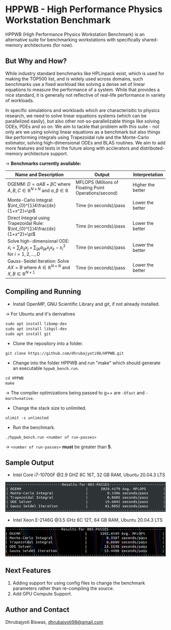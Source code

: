 # HPPWB - High Performance Physics Workstation Benchmark

HPPWB (High Performance Physics Workstation Benchmark) is an alternative suite for benchmarking workstations with specifically shared-memory architectures (for now).

## But Why and How?

While industry standard benchmarks like HPLinpack exist, which is used for making the TOP500 list, and is widely used across domains, such benchmarks use a fixed workload like solving a dense set of linear equations to measure the performance of a system. While that provides a nice standard, it is generally not reflective of real-life performance in variety of workloads.

In specific simulations and workloads which are characterisitic to physics research, we need to solve linear equations systems (which can be parallelized easily), but also other not-so-parallelizable things like solving ODEs, PDEs and so on. We aim to tackle that problem with this suite - not only are we using solving linear equations as a benchmark but also things like performing integrals using Trapezoidal rule and the Monte-Carlo estimator, solving high-dimensional ODEs and BLAS routines. We aim to add more features and tests in the future along with acclerators and distributed-memory architecture support.

&rarr; **Benchmarks currently available:**

| Name and Description | Output | Interpretation |
|------|--------|----------------|
| DGEMM: $D=\alpha AB + \beta C$ where $A,B,C \in \mathbb{R}^{N\times N}$ and $\alpha,\beta \in \mathbb{R}$| MFLOPS (Millions of Floating Point Operations/second)| Higher the better|
| Monte-Carlo Integral: $\int_{0}^{1}4\frac{dx}{1+x^2}=\pi$| Time (in seconds)/pass | Lower the better | 
| Direct Integral using Trapezoidal Rule: $\int_{0}^{1}4\frac{dx}{1+x^2}=\pi$| Time (in seconds)/pass | Lower the better | 
| Solve high-dimensional ODE: $\dot{x}_i=\sum_j b_{ij}x_j + \sum_{ijk}a_{ijk}x_j x_k-x_i^3$ for $i=1,2,...,D$| Time (in seconds)/pass | Lower the better | 
| Gauss-Seidel Iteration: Solve $AX=B$ where $A\in \mathbb{R}^{N\times N}$ and $X,B\in \mathbb{R}^{N\times 1}$| Time (in seconds)/pass | Lower the better |

## Compiling and Running

- Install OpenMP, GNU Scientific Library and git, if not already installed.
  
&rarr; For Ubuntu and it's derivatives

```console
sudo apt install libomp-dev
sudo apt install libgsl-dev
sudo apt install git
```

- Clone the repository into a folder.
  
```console
git clone https://github.com/dhrubajyoti98/HPPWB.git
```

- Change into the folder HPPWB and run "make" which should generate an executable ```hppwb_bench.run```.
  
```console
cd HPPWB
make
```

&rarr; The compiler optimizations being passed to g++ are ```-Ofast``` and ```-march=native```.

- Change the stack size to unlimited.

```console
ulimit -s unlimited
```

- Run the benchmark.
  
```console
./hppwb_bench.run <number of run-passes>
```

&rarr; ```<number of run-passes>``` **must** be greater than **5**.

## Sample Output

- Intel Core i7-10700F @2.9 GHZ 8C 16T, 32 GB RAM, Ubuntu 20.04.3 LTS
  
![Sample Output1](RM_img/i7.png)

- Intel Xeon E-2146G @3.5 GHz 6C 12T, 64 GB RAM, Ubuntu 20.04.3 LTS
  
![Sample Output2](RM_img/xeon.png)


## Next Features

1. Adding support for using config files to change the benchmark parameters rather than re-compiling the source.
2. Add GPU Compute Support.

## Author and Contact

Dhrubajyoti Biswas, dhrubajyoti98@gmail.com
